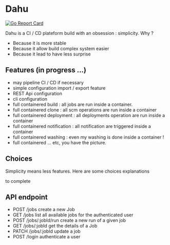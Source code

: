 # Dahu

[![Go Report Card](https://goreportcard.com/badge/github.com/jeromedoucet/dahu)](https://goreportcard.com/report/github.com/jeromedoucet/dahu)

Dahu is a CI / CD plateform build with an obsession : simplicity. Why ? 

 - Because it is more stable
 - Because it allow build complex system easier
 - Because it lead to have less surprise


## Features (in progress ...)

 - may pipeline CI / CD if necessary
 - simple configuration import / export feature
 - REST Api configuration
 - cli configuration
 - full containered build : all jobs are run inside a container.
 - full containered clone : all scm operations are run inside a container 
 - full containered deployment : all deployments operation are run inside a container 
 - full containered notification : all notification are triggered inside a container 
 - full containered washing : even my washing is done inside a container !
 - full containered ... etc, you have the picture.
 

## Choices

Simplicity means less features. Here are some choices explanations

to complete

## API endpoint

 - POST  /jobs create a new Job
 - GET   /jobs list all available jobs for the authenticated user
 - POST  /jobs/:jobId/run create a new run of a given job
 - GET   /jobs/:jobId get the details of a Job
 - PATCH /jobs/:jobId update a job
 - POST  /login authenticate a user

